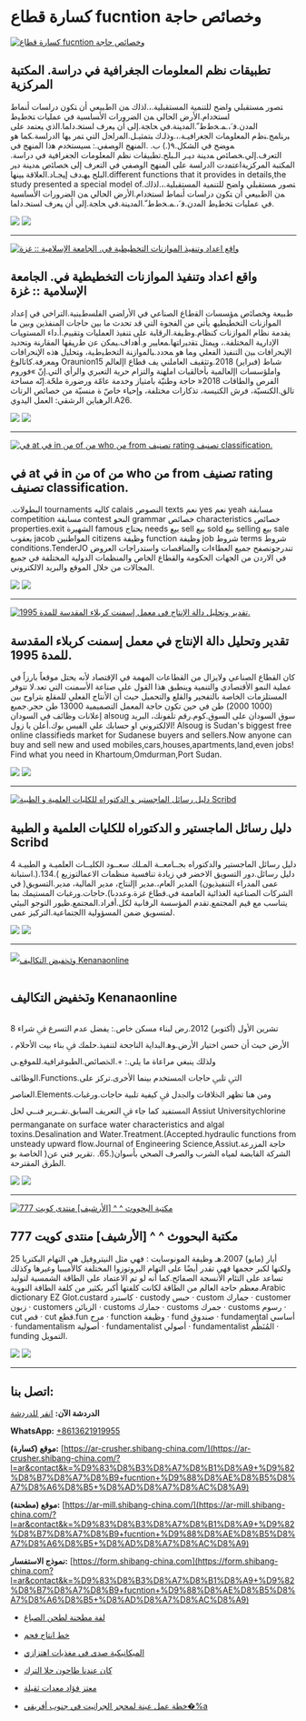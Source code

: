 # كسارة قطاع fucntion وخصائص حاجة

<a href="https://swt.shibang-china.com/?l=ar&img&k=%D9%83%D8%B3%D8%A7%D8%B1%D8%A9+%D9%82%D8%B7%D8%A7%D8%B9+fucntion+%D9%88%D8%AE%D8%B5%D8%A7%D8%A6%D8%B5+%D8%AD%D8%A7%D8%AC%D8%A9" target="_blank">![كسارة قطاع fucntion وخصائص حاجة](http://static.shibang-china.com/all-800x300/256.jpg)</a>

## تطبيقات نظم المعلومات الجغرافية في دراسة. المكتبة المركزية
ﺘﺼﻭﺭ ﻤﺴﺘﻘﺒﻠﻲ ﻭﺍﻀﺢ ﻟﻠﺘﻨﻤﻴﺔ ﺍﻟﻤﺴﺘﻘﺒﻠﻴﺔ.،.ﻟﺫﻟﻙ ﻤﻥ ﺍﻟﻁﺒﻴﻌﻲ ﺃﻥ ﺘﻜﻭﻥ ﺩﺭﺍﺴﺎﺕ ﺃﻨﻤﺎﻁ ﺍﺴﺘﺨﺩﺍﻡ.ﺍﻷﺭﺽ ﺍﻟﺤﺎﻟﻲ ﻤﻥ ﺍﻟﻀﺭﻭﺭﺍﺕ ﺍﻷﺴﺎﺴﻴﺔ ﻓﻲ ﻋﻤﻠﻴﺎﺕ ﺘﺨﻁﻴﻁ ﺍﻟﻤﺩﻥ.ﻓﹶ،.ﻤ.ﺨﻁﻁﹼ.ﺍﻟﻤﺩﻴﻨﺔ.ﻓﻲ ﺤﺎﺠﺔ.ﺇﻟﻰ ﺃﻥ ﻴﻌﺭﻑ ﺍﺴﺘﺨ.ﺩﺍﻤﺎ.ﺍﻟﺫﻱ ﻴﻌﺘﻤﺩ ﻋﻠﻰ ﺒﺭﻨﺎﻤﺞ.ﻨﻅﻡ ﺍﻟﻤﻌﻠﻭﻤﺎﺕ ﺍﻟﺠﻐﺭﺍﻓﻴـﺔ.،.ﻭﺫﻟـﻙ ﺒﺘﻤﺜﻴـل.ﺍﻟﻤﺭﺍﺤل ﺍﻟﺘﻲ ﺘﻤﺭ ﺒﻬﺎ ﺍﻟﺩﺭﺍﺴﺔ.ﻜﻤﺎ ﻫﻭ ﻤﻭﻀﺢ ﻓﻲ ﺍﻟﺸﻜل.٩(.) ﺏ. .ﺍﻟﻤﻨﻬﺞ ﺍﻟﻭﺼﻔﻲ.: ﺴﻴﺴﺘﺨﺩﻡ ﻫﺫﺍ ﺍﻟﻤﻨﻬﺞ ﻓﻲ ﺍﻟﺘﻌﺭﻑ.ﺇﻟﻲ.ﺨﺼﺎﺌﺹ ﻤﺩﻴﻨﺔ ﺩﻴـﺭ ﺍﻟـﺒﻠﺢ.تطبيقات نظم المعلومات الجغرافية في دراسة. المكتبة المركزيةﺍﻋﺘﻤﺩﺕ ﺍﻟﺩﺭﺍﺴﺔ ﻋﻠﻰ ﺍﻟﻤﻨﻬﺞ ﺍﻟﻭﺼﻔﻲ ﻓﻲ ﺍﻟﺘﻌﺭﻑ ﺇﻟﻰ ﺨﺼﺎﺌﺹ ﻤﺩﻴﻨﺔ ﺩﻴﺭ ﺍﻟﺒﻠﺢ ﺒﻬـﺩﻑ ﺇﻴﺠـﺎﺩ.ﺍﻟﻌﻼﻗﺔ ﺒﻴﻨﻬﺎ.different functions that it provides in details,the study presented a special model of.ﺘﺼﻭﺭ ﻤﺴﺘﻘﺒﻠﻲ ﻭﺍﻀﺢ ﻟﻠﺘﻨﻤﻴﺔ ﺍﻟﻤﺴﺘﻘﺒﻠﻴﺔ.،.ﻟﺫﻟﻙ ﻤﻥ ﺍﻟﻁﺒﻴﻌﻲ ﺃﻥ ﺘﻜﻭﻥ ﺩﺭﺍﺴﺎﺕ ﺃﻨﻤﺎﻁ ﺍﺴﺘﺨﺩﺍﻡ.ﺍﻷﺭﺽ ﺍﻟﺤﺎﻟﻲ ﻤﻥ ﺍﻟﻀﺭﻭﺭﺍﺕ ﺍﻷﺴﺎﺴﻴﺔ ﻓﻲ ﻋﻤﻠﻴﺎﺕ ﺘﺨﻁﻴﻁ ﺍﻟﻤﺩﻥ.ﻓﹶ،.ﻤ.ﺨﻁﻁﹼ.ﺍﻟﻤﺩﻴﻨﺔ.ﻓﻲ ﺤﺎﺠﺔ.ﺇﻟﻰ ﺃﻥ ﻴﻌﺭﻑ ﺍﺴﺘﺨ.ﺩﺍﻤﺎ.


<a href="https://whatsapp.shibangsoft.com/WhatsApp.php" target="_blank" title="WhatsApp">![](http://static.shibang-china.com/icon/whatsapp.png)</a> <a href="https://swt.shibang-china.com/?l=ar&icon&k=%D9%83%D8%B3%D8%A7%D8%B1%D8%A9+%D9%82%D8%B7%D8%A7%D8%B9+fucntion+%D9%88%D8%AE%D8%B5%D8%A7%D8%A6%D8%B5+%D8%AD%D8%A7%D8%AC%D8%A9" target="_blank">![](http://static.shibang-china.com/icon/chat-ar.png)</a>

---

<a href="https://swt.shibang-china.com/?l=ar&img&k=%D9%83%D8%B3%D8%A7%D8%B1%D8%A9+%D9%82%D8%B7%D8%A7%D8%B9+fucntion+%D9%88%D8%AE%D8%B5%D8%A7%D8%A6%D8%B5+%D8%AD%D8%A7%D8%AC%D8%A9" target="_blank">![واقع اعداد وتنفيذ الموازنات التخطيطية في. الجامعة الإسلامية :: غزة](http://static.shibang-china.com/all-800x300/1407.jpg)</a>

## واقع اعداد وتنفيذ الموازنات التخطيطية في. الجامعة الإسلامية :: غزة
ﻁﺒﻴﻌﺔ ﻭﺨﺼﺎﺌﺹ ﻤﺅﺴﺴﺎﺕ ﺍﻟﻘﻁﺎﻉ ﺍﻟﺼﻨﺎﻋﻲ ﻓﻲ ﺍﻷﺭﺍﻀﻲ ﺍﻟﻔﻠﺴﻁﻴﻨﻴﺔ.اﻟﺘﺮاﺧﻲ ﻓﻲ إﻋﺪاد اﻟﻤﻮازﻧﺎت اﻟﺘﺨﻄﯿﻄﯿﮫ ﯾﺄﺗﻲ ﻣﻦ اﻟﻔﺠﻮة اﻟﺘﻲ ﻗﺪ ﺗﺤﺪث ﻣﺎ ﺑﯿﻦ ﺣﺎﺟﺎت اﻟﻤﻨﻔﺬﯾﻦ وﺑﯿﻦ ﻣﺎ ﯾﻘﺪﻣﺔ ﻧﻈﺎم اﻟﻤﻮازﻧﺎت ﻛﻨﻈﺎم.ﻭﻅﻴﻔﺔ.ﺍﻟﺭﻗﺎﺒﺔ ﻋﻠﻰ ﺘﻨﻔﻴﺫ ﺍﻟﻌﻤﻠﻴﺎﺕ ﻭﺘﻘﻴﻴﻡ.ﺃ.ﺩﺍﺀ ﺍﻟﻤﺴﺘﻭﻴﺎﺕ ﺍﻹﺩﺍﺭﻴﺔ ﺍﻟﻤﺨﺘﻠﻔﺔ.، ﻭﻴﻤﺜل ﺘﻘﺩﻴﺭﺍﺘﻬﺎ.ﻤﻌﺎﻴﻴﺭ ﻭ.ﺃﻫﺩﺍﻑ.ﻴﻤﻜﻥ ﻋﻥ ﻁﺭﻴﻘﻬﺎ ﺍﻟﻤﻘﺎﺭﻨﺔ ﻭﺘﺤﺩﻴﺩ ﺍﻹﻨﺤﺭﺍﻓﺎﺕ ﺒﻴﻥ ﺍﻟﺘﻨﻔﻴﺫ ﺍﻟﻔﻌﻠﻲ ﻭﻤﺎ ﻫﻭ ﻤﺤﺩﺩ.ﺒﺎﻟﻤﻭﺍﺯﻨﺔ ﺍﻟﺘﺨﻁﻴﻁﻴﺔ، ﻭﺘﺤﻠﻴل ﻫﺫﻩ ﺍﻹﻨﺤﺭﺍﻓﺎﺕ ﻭﻤﻌﺭﻓﺔ.كاتالوغ Oraunion15 شباط (فبراير) 2018.وتثقيف العاملني يف قطاع اإلعالم واملؤسسات اإلعالمية بأخالقيات املهنة والتزام حرية التعبري والرأي التي.إنّ »فوروم الفرص والطاقات 2018« حاجة وطنيّة بامتياز وخدمة عامّة ورضورة ملحّة.إنّه مساحة تالق.الكنسيّة، فرش الكنيسة، تذكارات مختلفة، وإحياء خاصّ ة منسيّة من خصائص الرتاث الرهباين الرشقي: العمل اليدوي.A26.


<a href="https://whatsapp.shibangsoft.com/WhatsApp.php" target="_blank" title="WhatsApp">![](http://static.shibang-china.com/icon/whatsapp.png)</a> <a href="https://swt.shibang-china.com/?l=ar&icon&k=%D9%83%D8%B3%D8%A7%D8%B1%D8%A9+%D9%82%D8%B7%D8%A7%D8%B9+fucntion+%D9%88%D8%AE%D8%B5%D8%A7%D8%A6%D8%B5+%D8%AD%D8%A7%D8%AC%D8%A9" target="_blank">![](http://static.shibang-china.com/icon/chat-ar.png)</a>

---

<a href="https://swt.shibang-china.com/?l=ar&img&k=%D9%83%D8%B3%D8%A7%D8%B1%D8%A9+%D9%82%D8%B7%D8%A7%D8%B9+fucntion+%D9%88%D8%AE%D8%B5%D8%A7%D8%A6%D8%B5+%D8%AD%D8%A7%D8%AC%D8%A9" target="_blank">![في at في in من of من who من from تصنيف rating تصنيف classification.](http://static.shibang-china.com/all-800x300/356.jpg)</a>

## في at في in من of من who من from تصنيف rating تصنيف classification.
.البطولات tournaments كاليه calais النصوص texts نعم yes نعم yeah مسابقة competition مسابقة contest النحو grammar خصائص characteristics خصائص properties.exit الشهيرة famous يحتاج needs بيع sell بيع sold بيع selling بيع sale يعقوب jacob المواطنين citizens وظيفة function وظيفة job شروط terms شروط conditions.TenderJO تندرجوتصفح جميع العطاءات والمناقصات واستدراجات العروض في الاردن من الجهات الحكومة والقطاع الخاص والمنظمات الدولية المختلفة في جميع المجالات من خلال الموقع والبريد الالكتروني.


<a href="https://whatsapp.shibangsoft.com/WhatsApp.php" target="_blank" title="WhatsApp">![](http://static.shibang-china.com/icon/whatsapp.png)</a> <a href="https://swt.shibang-china.com/?l=ar&icon&k=%D9%83%D8%B3%D8%A7%D8%B1%D8%A9+%D9%82%D8%B7%D8%A7%D8%B9+fucntion+%D9%88%D8%AE%D8%B5%D8%A7%D8%A6%D8%B5+%D8%AD%D8%A7%D8%AC%D8%A9" target="_blank">![](http://static.shibang-china.com/icon/chat-ar.png)</a>

---

<a href="https://swt.shibang-china.com/?l=ar&img&k=%D9%83%D8%B3%D8%A7%D8%B1%D8%A9+%D9%82%D8%B7%D8%A7%D8%B9+fucntion+%D9%88%D8%AE%D8%B5%D8%A7%D8%A6%D8%B5+%D8%AD%D8%A7%D8%AC%D8%A9" target="_blank">![تقدير وتحليل دالة الإنتاج في معمل إسمنت كربلاء المقدسة للمدة 1995.](http://static.shibang-china.com/all-800x300/581.jpg)</a>

## تقدير وتحليل دالة الإنتاج في معمل إسمنت كربلاء المقدسة للمدة 1995.
كان القطاع الصناعي ولايزال من القطاعات المهمة في الإقتصاد لأنه يحتل موقعاً بارزاً في عملية النمو الأقتصادي والتنمية وينطبق هذا القول على صناعة الأسمنت التي تعد.لا تتوفر المستلزمات الخاصة بالتفجير والقلع والتحميل حيث أن الأنتاج الفعلي للمقلع يتراوح بين (1000 2000) طن في حين تكون حاجة المعمل التصميمية 13000 طن حجر.جميع إعلانات وظائف في السودان alsoug سوق السودان على السوق.كوم.رقم تلفونك، البريد الالكتروني او حسابك علي الفيس بوك.أعلن يا زول! Alsoug is Sudan&#39;s biggest free online classifieds market for Sudanese buyers and sellers.Now anyone can buy and sell new and used mobiles,cars,houses,apartments,land,even jobs! Find what you need in Khartoum,Omdurman,Port Sudan.


<a href="https://whatsapp.shibangsoft.com/WhatsApp.php" target="_blank" title="WhatsApp">![](http://static.shibang-china.com/icon/whatsapp.png)</a> <a href="https://swt.shibang-china.com/?l=ar&icon&k=%D9%83%D8%B3%D8%A7%D8%B1%D8%A9+%D9%82%D8%B7%D8%A7%D8%B9+fucntion+%D9%88%D8%AE%D8%B5%D8%A7%D8%A6%D8%B5+%D8%AD%D8%A7%D8%AC%D8%A9" target="_blank">![](http://static.shibang-china.com/icon/chat-ar.png)</a>

---

<a href="https://swt.shibang-china.com/?l=ar&img&k=%D9%83%D8%B3%D8%A7%D8%B1%D8%A9+%D9%82%D8%B7%D8%A7%D8%B9+fucntion+%D9%88%D8%AE%D8%B5%D8%A7%D8%A6%D8%B5+%D8%AD%D8%A7%D8%AC%D8%A9" target="_blank">![دليل رسائل الماجستير و الدكتوراه للكليات العلمية و الطبية Scribd](http://static.shibang-china.com/all-800x300/1524.jpg)</a>

## دليل رسائل الماجستير و الدكتوراه للكليات العلمية و الطبية Scribd
دليل رسائل الماجستير والدكتوراه بجــامعــة المـلك سعــود الكليــات العلميـة و الطبيـة 4 دليل رسائل.دور التسويق الاخضر في زيادة تنافسية منظمات الاعمالتوزيع ).134.(.استبانة عمى المدراء التنفيذيون) المدير العام،.مدير اإلنتاج، مدير المالية، مدير.التسويق( في الشركات الصناعية الغذائية العاممة في.قطاع غزة.وعددىا).حاجات.ورغبات المستيمك بما يتناسب مع قيم المجتمع.تقدم المؤسسة الرفاىية لكل.أفراد.المجتمع.ظيور التوجو البيئي لمتسويق ضمن المسؤولية االجتماعية.التركيز عمى.


<a href="https://whatsapp.shibangsoft.com/WhatsApp.php" target="_blank" title="WhatsApp">![](http://static.shibang-china.com/icon/whatsapp.png)</a> <a href="https://swt.shibang-china.com/?l=ar&icon&k=%D9%83%D8%B3%D8%A7%D8%B1%D8%A9+%D9%82%D8%B7%D8%A7%D8%B9+fucntion+%D9%88%D8%AE%D8%B5%D8%A7%D8%A6%D8%B5+%D8%AD%D8%A7%D8%AC%D8%A9" target="_blank">![](http://static.shibang-china.com/icon/chat-ar.png)</a>

---

<a href="https://swt.shibang-china.com/?l=ar&img&k=%D9%83%D8%B3%D8%A7%D8%B1%D8%A9+%D9%82%D8%B7%D8%A7%D8%B9+fucntion+%D9%88%D8%AE%D8%B5%D8%A7%D8%A6%D8%B5+%D8%AD%D8%A7%D8%AC%D8%A9" target="_blank">![ﻭﲣﻔﻴﺾ ﺍﻟﺘﻜﺎﻟﻴﻒ Kenanaonline](http://static.shibang-china.com/all-800x300/917.jpg)</a>

## ﻭﲣﻔﻴﺾ ﺍﻟﺘﻜﺎﻟﻴﻒ Kenanaonline
8 تشرين الأول (أكتوبر) 2012.رض ﻟﺒﻨﺎء ﻣﺴﻜﻦ ﺧﺎص.: ﻳﻔﻀﻞ ﻋﺪﻡ ﺍﻟﺘﺴﺮﻉ ﰲ ﺷﺮﺍﺀ ﺍﻷﺭﺽ ﺣﻴﺚ ﺃﻥ ﺣﺴﻦ ﺍﺧﺘﻴﺎﺭ ﺍﻷﺭﺽ.ﻮﻫ.ﺍﻟﺒﺪﺍﻳﺔ ﺍﻟﻨﺎﺟﺤﺔ ﻟﺘﻨﻔﻴﺬ.ﺣﻠﻤﻚ ﰲ ﺑﻨﺎﺀ ﺑﻴﺖ ﺍﻷﺣﻼﻡ ، ﻭﻟﺬﻟﻚ ﻳﻨﺒﻐﻲ ﻣﺮﺍﻋﺎﺓ ﻣﺎ ﻳﻠﻲ.: +.ﺍﳋﺼﺎﺋﺺ.ﺍﻟﻄﺒﻮﻏﺮﺍﻓﻴﺔ.ﻟﻠﻤﻮﻗﻊ.ﻰ ﺍﻟﻮﻇﺎﺋﻒ.Functions.ﺍﻟﱵ ﺗﻠﱯ ﺣﺎﺟﺎﺕ ﺍﳌﺴﺘﺨﺪﻡ ﺑﻴﻨﻤﺎ ﺍﻷﺧﺮﻯ.ﺗﺮﻛﺰ ﻋﻠﻰ ﺍﻟﻌﻨﺎﺻﺮ.Elements.ﻭﻣﻦ ﻫﻨﺎ ﺗﻈﻬﺮ ﺍﳋﻼﻓﺎﺕ ﻭﺍﳉﺪﻝ ﰲ ﻛﻴﻔﻴﺔ ﺗﻠﺒﻴﺔ ﺣﺎﺟﺎﺕ.ﻭﺭﻏﺒﺎﺕ ﺍﳌﺴﺘﻔﻴﺪ ﻛﻤﺎ ﺟﺎﺀ ﰲ ﺍﻟﺘﻌﺮﻳﻒ ﺍﻟﺴﺎﺑﻖ.تقــرير فنــي لحل Assiut Universitychlorine permanganate on surface water characteristics and algal toxins.Desalination and Water.Treatment.(Accepted.hydraulic functions from unsteady upward flow.Journal of Engineering Science,Assiut.حاجة المزرعة الخاصة بو )الشركة القابضة لمياه الشرب والصرف الصحي بأسوان(.65. .تقرير فني عن الطرق المقترحة.


<a href="https://whatsapp.shibangsoft.com/WhatsApp.php" target="_blank" title="WhatsApp">![](http://static.shibang-china.com/icon/whatsapp.png)</a> <a href="https://swt.shibang-china.com/?l=ar&icon&k=%D9%83%D8%B3%D8%A7%D8%B1%D8%A9+%D9%82%D8%B7%D8%A7%D8%B9+fucntion+%D9%88%D8%AE%D8%B5%D8%A7%D8%A6%D8%B5+%D8%AD%D8%A7%D8%AC%D8%A9" target="_blank">![](http://static.shibang-china.com/icon/chat-ar.png)</a>

---

<a href="https://swt.shibang-china.com/?l=ar&img&k=%D9%83%D8%B3%D8%A7%D8%B1%D8%A9+%D9%82%D8%B7%D8%A7%D8%B9+fucntion+%D9%88%D8%AE%D8%B5%D8%A7%D8%A6%D8%B5+%D8%AD%D8%A7%D8%AC%D8%A9" target="_blank">![مكتبة البحووث ^ ^ [الأرشيف] منتدى كويت 777](http://static.shibang-china.com/all-800x300/622.jpg)</a>

## مكتبة البحووث ^ ^ [الأرشيف] منتدى كويت 777
25 أيار (مايو) 2007.هـ وظيفة المونوسايت : فهي مثل النيتروفيل هي التهام البكتريا ولكنها لكبر حجمها فهى تقدر أيضًا على التهام البروتوزوا المختلفة كالأميبيا وغيرها وكذلك تساعد على التئام الأنسجة الصفائح.كما أنه لو تم الاعتماد على الطاقة الشمسية لتوليد معظم حاجة العالم من الطاقة لكانت كلفتها أكبر بكثير من كلفة الطاقة النووية.Arabic dictionary EZ Glot.custard كاسترد &middot; custody حبس &middot; custom جمارك &middot; customer زبون &middot; customers الزبائن &middot; customs جمارك &middot; customs جمرك &middot; customs رسوم &middot; cut قص &middot; cut قطع.fun مرح &middot; function وظيفة &middot; fund صندوق &middot; fundamental أساسي &middot; fundamentalism أصولية &middot; fundamentalist أصولي &middot; fundamentalist المُنَظِّم &middot; funding التمويل.


<a href="https://whatsapp.shibangsoft.com/WhatsApp.php" target="_blank" title="WhatsApp">![](http://static.shibang-china.com/icon/whatsapp.png)</a> <a href="https://swt.shibang-china.com/?l=ar&icon&k=%D9%83%D8%B3%D8%A7%D8%B1%D8%A9+%D9%82%D8%B7%D8%A7%D8%B9+fucntion+%D9%88%D8%AE%D8%B5%D8%A7%D8%A6%D8%B5+%D8%AD%D8%A7%D8%AC%D8%A9" target="_blank">![](http://static.shibang-china.com/icon/chat-ar.png)</a>

---
## اتصل بنا:

**الدردشة الآن:** [انقر للدردشة](https://swt.shibang-china.com?l=ar&contact&k=%D9%83%D8%B3%D8%A7%D8%B1%D8%A9+%D9%82%D8%B7%D8%A7%D8%B9+fucntion+%D9%88%D8%AE%D8%B5%D8%A7%D8%A6%D8%B5+%D8%AD%D8%A7%D8%AC%D8%A9)

**WhatsApp:**  [+8613621919955](https://whatsapp.shibangsoft.com/WhatsApp.php)

**موقع (كسارة):** [https://ar-crusher.shibang-china.com/](https://ar-crusher.shibang-china.com/?l=ar&contact&k=%D9%83%D8%B3%D8%A7%D8%B1%D8%A9+%D9%82%D8%B7%D8%A7%D8%B9+fucntion+%D9%88%D8%AE%D8%B5%D8%A7%D8%A6%D8%B5+%D8%AD%D8%A7%D8%AC%D8%A9)

**موقع (مطحنة):** [https://ar-mill.shibang-china.com/](https://ar-mill.shibang-china.com/?l=ar&contact&k=%D9%83%D8%B3%D8%A7%D8%B1%D8%A9+%D9%82%D8%B7%D8%A7%D8%B9+fucntion+%D9%88%D8%AE%D8%B5%D8%A7%D8%A6%D8%B5+%D8%AD%D8%A7%D8%AC%D8%A9)

**نموذج الاستفسار:** [https://form.shibang-china.com](https://form.shibang-china.com?l=ar&contact&k=%D9%83%D8%B3%D8%A7%D8%B1%D8%A9+%D9%82%D8%B7%D8%A7%D8%B9+fucntion+%D9%88%D8%AE%D8%B5%D8%A7%D8%A6%D8%B5+%D8%AD%D8%A7%D8%AC%D8%A9)

* [لفة مطحنة لطحن الصباغ](../22/%D9%84%D9%81%D8%A9%20%D9%85%D8%B7%D8%AD%D9%86%D8%A9%20%D9%84%D8%B7%D8%AD%D9%86%20%D8%A7%D9%84%D8%B5%D8%A8%D8%A7%D8%BA.md)

* [خط انتاج فحم](../22/%D8%AE%D8%B7%20%D8%A7%D9%86%D8%AA%D8%A7%D8%AC%20%D9%81%D8%AD%D9%85.md)

* [الميكانيكية صدى في مغذيات اهتزازي](../21/%D8%A7%D9%84%D9%85%D9%8A%D9%83%D8%A7%D9%86%D9%8A%D9%83%D9%8A%D8%A9%20%D8%B5%D8%AF%D9%89%20%D9%81%D9%8A%20%D9%85%D8%BA%D8%B0%D9%8A%D8%A7%D8%AA%20%D8%A7%D9%87%D8%AA%D8%B2%D8%A7%D8%B2%D9%8A.md)

* [كان عندنا طاحون حلا الترك](../21/%D9%83%D8%A7%D9%86%20%D8%B9%D9%86%D8%AF%D9%86%D8%A7%20%D8%B7%D8%A7%D8%AD%D9%88%D9%86%20%D8%AD%D9%84%D8%A7%20%D8%A7%D9%84%D8%AA%D8%B1%D9%83.md)

* [معتز فؤاد معدات ثقيلة](../21/%D9%85%D8%B9%D8%AA%D8%B2%20%D9%81%D8%A4%D8%A7%D8%AF%20%D9%85%D8%B9%D8%AF%D8%A7%D8%AA%20%D8%AB%D9%82%D9%8A%D9%84%D8%A9.md)

* [خطة عمل عينة لمحجر الجرانيت في جنوب أفريقي�%a](../24/%D8%AE%D8%B7%D8%A9%20%D8%B9%D9%85%D9%84%20%D8%B9%D9%8A%D9%86%D8%A9%20%D9%84%D9%85%D8%AD%D8%AC%D8%B1%20%D8%A7%D9%84%D8%AC%D8%B1%D8%A7%D9%86%D9%8A%D8%AA%20%D9%81%D9%8A%20%D8%AC%D9%86%D9%88%D8%A8%20%D8%A3%D9%81%D8%B1%D9%8A%D9%82%D9%8A%EF%BF%BD%25a.md)